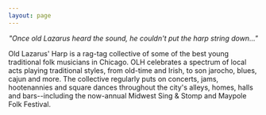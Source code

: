 ```yaml
---
layout: page
---
```


*<center>"Once old Lazarus heard the sound, he couldn't put the harp string down..."</center>*

Old Lazarus' Harp is a rag-tag collective of some of the best young traditional folk musicians in Chicago. OLH
celebrates a spectrum of local acts playing traditional styles, from old-time and Irish, to son jarocho, blues, cajun
and more. The collective regularly puts on concerts, jams, hootenannies and square dances throughout the city's alleys,
homes, halls and bars--including the now-annual Midwest Sing & Stomp and Maypole Folk Festival.
